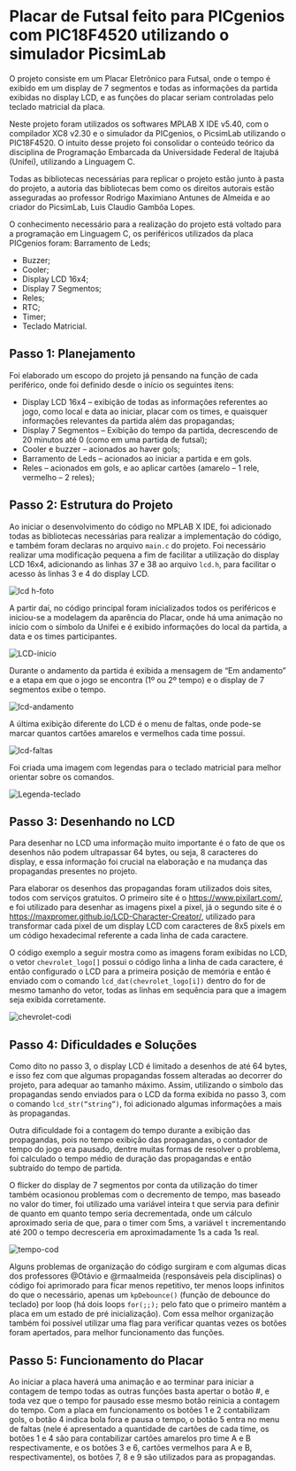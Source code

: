 # Placar de Futsal feito para PICgenios com PIC18F4520 utilizando o simulador PicsimLab
O projeto consiste em um Placar Eletrônico para Futsal, onde o tempo é exibido em um display de 7 segmentos e todas as informações da partida exibidas no display LCD, e as funções do placar seriam controladas pelo teclado matricial da placa.

Neste projeto foram utilizados os softwares MPLAB X IDE v5.40, com o compilador XC8 v2.30 e o simulador da PICgenios, o PicsimLab utilizando o PIC18F4520. O intuito desse projeto foi consolidar o conteúdo teórico da disciplina de Programação Embarcada da Universidade Federal de Itajubá (Unifei), utilizando a Linguagem C.

Todas as bibliotecas necessárias para replicar o projeto estão junto à pasta do projeto, a autoria das bibliotecas bem como os direitos autorais estão asseguradas ao professor Rodrigo Maximiano Antunes de Almeida e ao criador do PicsimLab, Luis Claudio Gambôa Lopes.

O conhecimento necessário para a realização do projeto está voltado para a programação em Linguagem C, os periféricos utilizados da placa PICgenios foram:
Barramento de Leds;
- Buzzer;
- Cooler;
- Display LCD 16x4;
- Display 7 Segmentos;
- Reles;
- RTC; 
- Timer;
- Teclado Matricial.

## Passo 1: Planejamento

Foi elaborado um escopo do projeto já pensando na função de cada periférico, onde foi definido desde o início os seguintes itens:
- Display LCD 16x4 – exibição de todas as informações referentes ao jogo, como local e data ao iniciar, placar com os times, e quaisquer informações relevantes da partida além das propagandas;
- Display 7 Segmentos – Exibição do tempo da partida, decrescendo de 20 minutos até 0 (como em uma partida de futsal);
- Cooler e buzzer – acionados ao haver gols;
- Barramento de Leds – acionados ao iniciar a partida e em gols.
- Reles – acionados em gols, e ao aplicar cartões (amarelo – 1 rele, vermelho – 2 reles);

## Passo 2: Estrutura do Projeto
Ao iniciar o desenvolvimento do código no MPLAB X IDE, foi adicionado todas as bibliotecas necessárias para realizar a implementação do código, e também foram declaras no arquivo `main.c` do projeto. Foi necessário realizar uma modificação pequena a fim de facilitar a utilização do display LCD 16x4, adicionando as linhas 37 e 38 ao arquivo `lcd.h`, para facilitar o acesso às linhas 3 e 4 do display LCD.

![lcd h-foto](https://user-images.githubusercontent.com/73919181/101433494-386af080-38e9-11eb-94fe-0a96c5cdb7dd.png)

A partir daí, no código principal foram inicializados todos os periféricos e iniciou-se a modelagem da aparência do Placar, onde há uma animação no início com o símbolo da Unifei e é exibido informações do local da partida, a data e os times participantes.

![LCD-inicio](https://user-images.githubusercontent.com/73919181/101433265-25f0b700-38e9-11eb-9e9e-7c66faedbcab.png)

Durante o andamento da partida é exibida a mensagem de “Em andamento” e a etapa em que o jogo se encontra (1º ou 2º tempo) e o display de 7 segmentos exibe o tempo.

![lcd-andamento](https://user-images.githubusercontent.com/73919181/101433197-0e193300-38e9-11eb-83ea-a0c40282201e.png)
 
A última exibição diferente do LCD é o menu de faltas, onde pode-se marcar quantos cartões amarelos e vermelhos cada time possui.

![lcd-faltas](https://user-images.githubusercontent.com/73919181/101433154-ffcb1700-38e8-11eb-9d63-5337b81f3d07.png)
 
Foi criada uma imagem com legendas para o teclado matricial para melhor orientar sobre os comandos.

![Legenda-teclado](https://user-images.githubusercontent.com/73919181/101433137-f346be80-38e8-11eb-8b8b-1ce6e655cc41.png)

## Passo 3: Desenhando no LCD
Para desenhar no LCD uma informação muito importante é o fato de que os desenhos não podem ultrapassar 64 bytes, ou seja, 8 caracteres do display, e essa informação foi crucial na elaboração e na mudança das propagandas presentes no projeto. 

Para elaborar os desenhos das propagandas foram utilizados dois sites, todos com serviços gratuitos. O primeiro site é o https://www.pixilart.com/, e foi utilizado para desenhar as imagens pixel a pixel, já o segundo site é o https://maxpromer.github.io/LCD-Character-Creator/, utilizado para transformar cada pixel de um display LCD com caracteres de 8x5 pixels em um código hexadecimal referente a cada linha de cada caractere. 

O código exemplo a seguir mostra como as imagens foram exibidas no LCD, o vetor `chevrolet_logo[]` possui o código linha a linha de cada caractere, é então configurado o LCD para a primeira posição de memória e então é enviado com o comando `lcd_dat(chevrolet_logo[i])` dentro do for de mesmo tamanho do vetor, todas as linhas em sequência para que a imagem seja exibida corretamente.

![chevrolet-codi](https://user-images.githubusercontent.com/73919181/101433075-cf837880-38e8-11eb-9bb5-14ee4a2bf708.png)

## Passo 4: Dificuldades e Soluções
Como dito no passo 3, o display LCD é limitado a desenhos de até 64 bytes, e isso fez com que algumas propagandas fossem alteradas ao decorrer do projeto, para adequar ao tamanho máximo. Assim, utilizando o símbolo das propagandas sendo enviados para o LCD da forma exibida no passo 3, com o comando `lcd_str(“string”)`, foi adicionado algumas informações a mais às propagandas.

Outra dificuldade foi a contagem do tempo durante a exibição das propagandas, pois no tempo exibição das propagandas, o contador de tempo do jogo era pausado, dentre muitas formas de resolver o problema, foi calculado o tempo médio de duração das propagandas e então subtraído do tempo de partida.

O flicker do display de 7 segmentos por conta da utilização do timer também ocasionou problemas com o decremento de tempo, mas baseado no valor do timer, foi utilizado uma variável inteira t que servia para definir de quanto em quanto tempo seria decrementada, onde um cálculo aproximado seria de que, para o timer com 5ms, a variável `t` incrementando até 200 o tempo decresceria em aproximadamente 1s a cada 1s real.

![tempo-cod](https://user-images.githubusercontent.com/73919181/101432982-a19e3400-38e8-11eb-91c6-e563603b8e14.png)
 
Alguns problemas de organização do código surgiram e com algumas dicas dos professores @Otávio e @rmaalmeida (responsáveis pela disciplinas) o código foi aprimorado para ficar menos repetitivo, ter menos loops infinitos do que o necessário, apenas um `kpDebounce()` (função de debounce do teclado) por loop (há dois loops `for(;;);` pelo fato que o primeiro mantém a placa em um estado de pré inicialização). Com essa melhor organização também foi possível utilizar uma flag para verificar quantas vezes os botões foram apertados, para melhor funcionamento das funções.

## Passo 5: Funcionamento do Placar
Ao iniciar a placa haverá uma animação e ao terminar para iniciar a contagem de tempo todas as outras funções basta apertar o botão #, e toda vez que o tempo for pausado esse mesmo botão reinicia a contagem do tempo. Com a placa em funcionamento os botões 1 e 2 contabilizam gols, o botão 4 indica bola fora e pausa o tempo, o botão 5 entra no menu de faltas (nele é apresentado a quantidade de cartões de cada time, os botões 1 e 4 são para contabilizar cartões amarelos pro time A e B respectivamente, e os botões 3 e 6, cartões vermelhos para A e B, respectivamente), os botões 7, 8 e 9 são utilizados para as propagandas.


